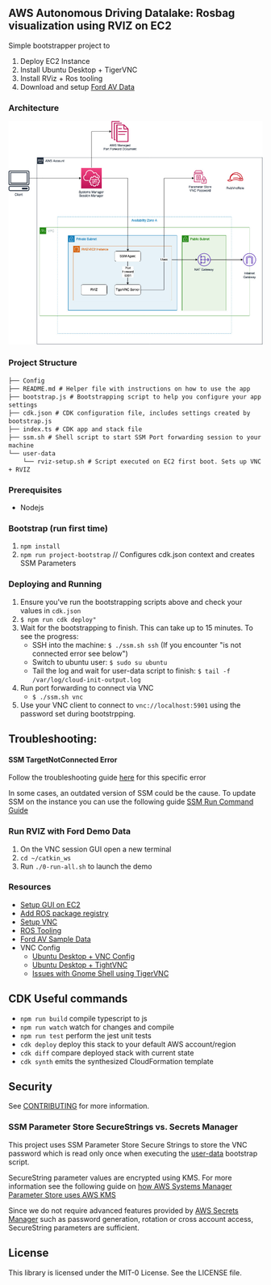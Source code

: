 ## AWS Autonomous Driving Datalake: Rosbag visualization using RVIZ on EC2

Simple bootstrapper project to
1. Deploy EC2 Instance
2. Install Ubuntu Desktop + TigerVNC
3. Install RViz + Ros tooling
4. Download and setup [Ford AV Data](https://github.com/Ford/AVData)

### Architecture

![architecture](docs/architecture.jpg)

### Project Structure

```
├── Config
├── README.md # Helper file with instructions on how to use the app
├── bootstrap.js # Bootstrapping script to help you configure your app settings
├── cdk.json # CDK configuration file, includes settings created by bootstrap.js
├── index.ts # CDK app and stack file
├── ssm.sh # Shell script to start SSM Port forwarding session to your machine
└── user-data
    └── rviz-setup.sh # Script executed on EC2 first boot. Sets up VNC + RVIZ
```

### Prerequisites
- Nodejs

### Bootstrap (run first time)
1. `npm install`
2. `npm run project-bootstrap` // Configures cdk.json context and creates SSM Parameters

### Deploying and Running
1. Ensure you've run the bootstrapping scripts above and check your values in `cdk.json`
2. `$ npm run cdk deploy" `
3. Wait for the bootstrapping to finish. This can take up to 15 minutes.
To see the progress:
    - SSH into the machine: `$ ./ssm.sh ssh` (If you encounter "is not connected error see below")
    - Switch to ubuntu user: `$ sudo su ubuntu`
    - Tail the log and wait for user-data script to finish: `$ tail -f /var/log/cloud-init-output.log`
4. Run port forwarding to connect via VNC
    - `$ ./ssm.sh vnc`
5. Use your VNC client to connect to `vnc://localhost:5901` using the password set during bootstrpping.


## Troubleshooting:

#### SSM TargetNotConnected Error

Follow the troubleshooting guide [here](https://docs.aws.amazon.com/systems-manager/latest/userguide/session-manager-troubleshooting.html#ssh-target-not-connected) for this specific error

In some cases, an outdated version of SSM could be the cause. To update SSM on the instance you can use the following guide [SSM Run Command Guide](https://docs.aws.amazon.com/systems-manager/latest/userguide/mw-walkthrough-console.html#mw-walkthrough-console-register-task)


### Run RVIZ with Ford Demo Data
1. On the VNC session GUI open a new terminal
2. `cd ~/catkin_ws`
3. Run `./0-run-all.sh` to launch the demo

### Resources
- [Setup GUI on EC2](https://aws.amazon.com/premiumsupport/knowledge-center/ec2-linux-2-install-gui/)
- [Add ROS package registry](http://wiki.ros.org/melodic/Installation/Ubuntu#Installation.2BAC8-Ubuntu.2BAC8-Sources.Setup_your_sources.list)
- [Setup VNC](https://www.teknotut.com/en/install-vnc-server-with-gnome-display-on-ubuntu-18-04/)
- [ROS Tooling](http://wiki.ros.org/catkin/Tutorials/create_a_workspace)
- [Ford AV Sample Data](https://github.com/Ford/AVData)
- VNC Config
    - [Ubuntu Desktop + VNC Config](https://www.teknotut.com/en/install-vnc-server-with-gnome-display-on-ubuntu-18-04/)
    - [Ubuntu Desktop + TightVNC](https://www.digitalocean.com/community/tutorials/how-to-install-and-configure-vnc-on-ubuntu-18-04)
    - [Issues with Gnome Shell using TigerVNC](https://gitlab.gnome.org/GNOME/gnome-shell/-/issues/3038)

## CDK Useful commands

 * `npm run build`   compile typescript to js
 * `npm run watch`   watch for changes and compile
 * `npm run test`    perform the jest unit tests
 * `cdk deploy`      deploy this stack to your default AWS account/region
 * `cdk diff`        compare deployed stack with current state
 * `cdk synth`       emits the synthesized CloudFormation template

## Security

See [CONTRIBUTING](CONTRIBUTING.md#security-issue-notifications) for more information.

### SSM Parameter Store SecureStrings vs. Secrets Manager

This project uses SSM Parameter Store Secure Strings to store the VNC password which is read only once when executing the [user-data](./user-data/rviz-setup.sh) bootstrap script. 

SecureString parameter values are encrypted using KMS. For more information see the following guide on [how AWS Systems Manager Parameter Store uses AWS KMS](https://docs.aws.amazon.com/kms/latest/developerguide/services-parameter-store.html)

Since we do not require advanced features provided by [AWS Secrets Manager](https://aws.amazon.com/secrets-manager/)  such as password generation, rotation or cross account access, SecureString parameters are sufficient.


## License

This library is licensed under the MIT-0 License. See the LICENSE file.
